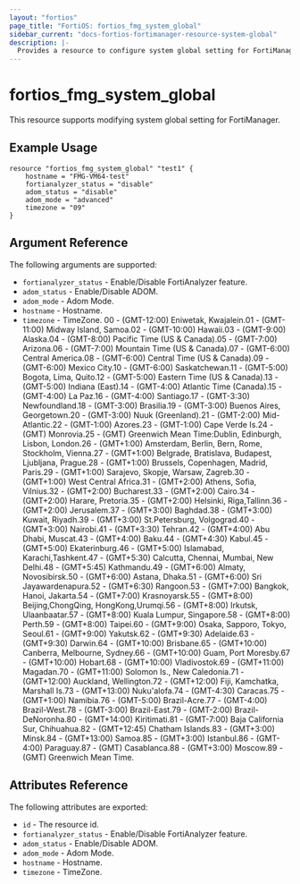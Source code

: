 ```yaml
---
layout: "fortios"
page_title: "FortiOS: fortios_fmg_system_global"
sidebar_current: "docs-fortios-fortimanager-resource-system-global"
description: |-
  Provides a resource to configure system global setting for FortiManager.
---
```


# fortios_fmg_system_global
This resource supports modifying system global setting for FortiManager.

## Example Usage
```hcl
resource "fortios_fmg_system_global" "test1" {
	hostname = "FMG-VM64-test"
	fortianalyzer_status = "disable"
	adom_status = "disable"
	adom_mode = "advanced"
	timezone = "09"
}
```

## Argument Reference
The following arguments are supported:

* `fortianalyzer_status` - Enable/Disable FortiAnalyzer feature.
* `adom_status` - Enable/Disable ADOM.
* `adom_mode` - Adom Mode.
* `hostname` - Hostname.
* `timezone` - TimeZone. 00 - (GMT-12:00) Eniwetak, Kwajalein.01 - (GMT-11:00) Midway Island, Samoa.02 - (GMT-10:00) Hawaii.03 - (GMT-9:00) Alaska.04 - (GMT-8:00) Pacific Time (US & Canada).05 - (GMT-7:00) Arizona.06 - (GMT-7:00) Mountain Time (US & Canada).07 - (GMT-6:00) Central America.08 - (GMT-6:00) Central Time (US & Canada).09 - (GMT-6:00) Mexico City.10 - (GMT-6:00) Saskatchewan.11 - (GMT-5:00) Bogota, Lima, Quito.12 - (GMT-5:00) Eastern Time (US & Canada).13 - (GMT-5:00) Indiana (East).14 - (GMT-4:00) Atlantic Time (Canada).15 - (GMT-4:00) La Paz.16 - (GMT-4:00) Santiago.17 - (GMT-3:30) Newfoundland.18 - (GMT-3:00) Brasilia.19 - (GMT-3:00) Buenos Aires, Georgetown.20 - (GMT-3:00) Nuuk (Greenland).21 - (GMT-2:00) Mid-Atlantic.22 - (GMT-1:00) Azores.23 - (GMT-1:00) Cape Verde Is.24 - (GMT) Monrovia.25 - (GMT) Greenwich Mean Time:Dublin, Edinburgh, Lisbon, London.26 - (GMT+1:00) Amsterdam, Berlin, Bern, Rome, Stockholm, Vienna.27 - (GMT+1:00) Belgrade, Bratislava, Budapest, Ljubljana, Prague.28 - (GMT+1:00) Brussels, Copenhagen, Madrid, Paris.29 - (GMT+1:00) Sarajevo, Skopje, Warsaw, Zagreb.30 - (GMT+1:00) West Central Africa.31 - (GMT+2:00) Athens, Sofia, Vilnius.32 - (GMT+2:00) Bucharest.33 - (GMT+2:00) Cairo.34 - (GMT+2:00) Harare, Pretoria.35 - (GMT+2:00) Helsinki, Riga,Tallinn.36 - (GMT+2:00) Jerusalem.37 - (GMT+3:00) Baghdad.38 - (GMT+3:00) Kuwait, Riyadh.39 - (GMT+3:00) St.Petersburg, Volgograd.40 - (GMT+3:00) Nairobi.41 - (GMT+3:30) Tehran.42 - (GMT+4:00) Abu Dhabi, Muscat.43 - (GMT+4:00) Baku.44 - (GMT+4:30) Kabul.45 - (GMT+5:00) Ekaterinburg.46 - (GMT+5:00) Islamabad, Karachi,Tashkent.47 - (GMT+5:30) Calcutta, Chennai, Mumbai, New Delhi.48 - (GMT+5:45) Kathmandu.49 - (GMT+6:00) Almaty, Novosibirsk.50 - (GMT+6:00) Astana, Dhaka.51 - (GMT+6:00) Sri Jayawardenapura.52 - (GMT+6:30) Rangoon.53 - (GMT+7:00) Bangkok, Hanoi, Jakarta.54 - (GMT+7:00) Krasnoyarsk.55 - (GMT+8:00) Beijing,ChongQing, HongKong,Urumqi.56 - (GMT+8:00) Irkutsk, Ulaanbaatar.57 - (GMT+8:00) Kuala Lumpur, Singapore.58 - (GMT+8:00) Perth.59 - (GMT+8:00) Taipei.60 - (GMT+9:00) Osaka, Sapporo, Tokyo, Seoul.61 - (GMT+9:00) Yakutsk.62 - (GMT+9:30) Adelaide.63 - (GMT+9:30) Darwin.64 - (GMT+10:00) Brisbane.65 - (GMT+10:00) Canberra, Melbourne, Sydney.66 - (GMT+10:00) Guam, Port Moresby.67 - (GMT+10:00) Hobart.68 - (GMT+10:00) Vladivostok.69 - (GMT+11:00) Magadan.70 - (GMT+11:00) Solomon Is., New Caledonia.71 - (GMT+12:00) Auckland, Wellington.72 - (GMT+12:00) Fiji, Kamchatka, Marshall Is.73 - (GMT+13:00) Nuku'alofa.74 - (GMT-4:30) Caracas.75 - (GMT+1:00) Namibia.76 - (GMT-5:00) Brazil-Acre.77 - (GMT-4:00) Brazil-West.78 - (GMT-3:00) Brazil-East.79 - (GMT-2:00) Brazil-DeNoronha.80 - (GMT+14:00) Kiritimati.81 - (GMT-7:00) Baja California Sur, Chihuahua.82 - (GMT+12:45) Chatham Islands.83 - (GMT+3:00) Minsk.84 - (GMT+13:00) Samoa.85 - (GMT+3:00) Istanbul.86 - (GMT-4:00) Paraguay.87 - (GMT) Casablanca.88 - (GMT+3:00) Moscow.89 - (GMT) Greenwich Mean Time.

## Attributes Reference
The following attributes are exported:

* `id` - The resource id.
* `fortianalyzer_status` - Enable/Disable FortiAnalyzer feature.
* `adom_status` - Enable/Disable ADOM.
* `adom_mode` - Adom Mode.
* `hostname` - Hostname.
* `timezone` - TimeZone.
